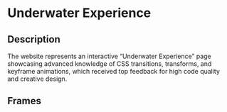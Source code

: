 # Underwater Experience

## Description
The website represents an interactive “Underwater Experience” page showcasing advanced knowledge of CSS transitions, transforms, and keyframe animations, which received top feedback for high code quality and creative design.

## Frames
<img href="frames.png" width="600px">

